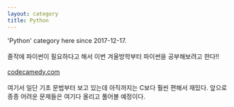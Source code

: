 ```yaml
---
layout: category
title: Python
---
```


'Python' category here since 2017-12-17. <br>
<br>
졸작에 파이썬이 필요하다고 해서 이번 겨울방학부터 파이썬을 공부해보려고 한다!! <br><br>
[codecamedy.com](codecamedy.com) <br><br>
여기서 일단 기초 문법부터 보고 있는데 아직까지는 C보다 훨씬 편해서 재밌다. 앞으로 종종 어려운 문제들은 여기다 올리고 풀어볼 예정이다.<br>
<br>


